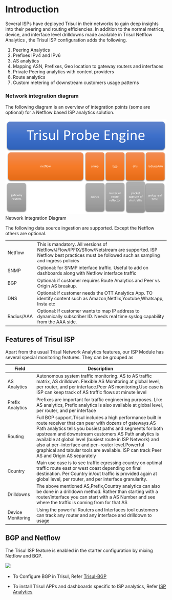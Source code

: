 # Introduction

Several ISPs have deployed Trisul in their networks to gain deep
insights into their peering and routing efficiencies. In addition to the
normal metrics, device, and interface level drilldowns made available in
Trisul Netflow Analytics , the Trisul ISP configuration adds the
following.

1.  Peering Analytics
2.  Prefixes IPv4 and IPv6
3.  AS analytics
4.  Mapping ASN, Prefixes, Geo location to gateway routers and
    interfaces
5.  Private Peering analytics with content providers
6.  Route analytics
7.  Custom metering of downstream customers usage patterns

### Network integration diagram

The following diagram is an overview of integration points (some are
optional) for a Netflow based ISP analytics solution.

<div class="image-with-caption">

![](images/network_diagram.png)  
Network Integration Diagram

</div>

The following data source ingestion are supported. Except the Netflow
others are optional.

|  |  |
|----|----|
| Netflow | This is mandatory. All versions of Netflow/JFlow/IPFIX/Sflow/Netstream are supported. ISP Netflow best practices must be followed such as sampling and ingress policies |
| SNMP | Optional: for SNMP interface traffic. Useful to add on dashboards along with Netflow interface traffic |
| BGP | Optional: if customer requires Route Analytics and Peer vs Origin AS breakup. |
| DNS | Optional: if customer needs the OTT Analytics App. TO identify content such as Amazon,Netflix,Youtube,Whatsapp, Insta etc |
| Radius/AAA | Optional: If customer wants to map IP address to dynamically subscriber ID. Needs real time syslog capability from the AAA side. |

## Features of Trisul ISP

Apart from the usual Trisul Network Analytics features, our ISP Module
has several special monitoring features. They can be grouped as

| Field | Description |
|----|----|
| AS Analytics | Autonomous system traffic monitoring. AS to AS traffic matrix, AS drilldown. Flexible AS Monitoring at global level, per router, and per interface.Peer AS monitoring.Use case is ISP can keep track of AS traffic flows at minute level |
| Prefix Analytics | Prefixes are important for traffic engineering purposes. Like AS analytics, Prefix analytics is also available at global level, per router, and per interface |
| Routing | Full BGP support.Trisul includes a high performance built in route receiver that can peer with dozens of gateways.AS Path analytics tells you busiest paths and segments for both upstream and downstream customers.AS Path analytics is available at global level (busiest route in ISP Network) and also at per-interface and per-router level.Powerful graphical and tabular tools are available. ISP can track Peer AS and Origin AS separately |
| Country | Main use case is to see traffic egressing country on optimal traffic route east or west coast depending on final destination. Per Country in/out traffic is provided again at global level, per router, and per interface granularity. |
| Drilldowns | The above mentioned AS,Prefix,Country analytics can also be done in a drilldown method. Rather than starting with a router/interface you can start with a AS Number and see where the traffic is coming from for that AS |
| Device Monitoring | Using the powerful Routers and Interfaces tool customers can track any router and any interface and drilldown to usage |

## BGP and Netflow

The Trisul ISP feature is enabled in the starter configuration by mixing
Netflow and BGP.

![](images/trisul-bgp.png)

- To Configure BGP in Trisul, Refer [Trisul-BGP](/docs/ug/isp/bgp.html)

<!-- -->

- To install Trisul APPs and dashboards specific to ISP analytics, Refer
  [ISP Analytics](/docs/ug/isp/ispapps.html#install_trisul_apps)
